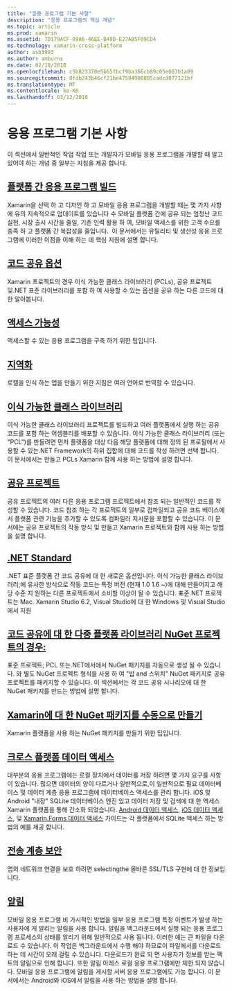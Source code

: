 ```yaml
---
title: "응용 프로그램 기본 사항"
description: "응용 프로그램의 핵심 개념"
ms.topic: article
ms.prod: xamarin
ms.assetid: 7D179ACF-09A6-46EE-B49D-E27AB5F09CD4
ms.technology: xamarin-cross-platform
author: asb3993
ms.author: amburns
ms.date: 02/18/2018
ms.openlocfilehash: c5b823370e5b65fbcf9ba366cb89c05e003b1a89
ms.sourcegitcommit: 0fdb243b46cf21be47584900805cadcd077121bf
ms.translationtype: MT
ms.contentlocale: ko-KR
ms.lasthandoff: 03/12/2018
---
```

# <a name="application-fundamentals"></a>응용 프로그램 기본 사항

이 섹션에서 일반적인 작업 작업 또는 개발자가 모바일 응용 프로그램을 개발할 때 알고 있어야 하는 개념 중 일부는 지침을 제공 합니다.

##  <a name="building-cross-platform-applicationscross-platformapp-fundamentalsbuilding-cross-platform-applicationsindexmd"></a>[플랫폼 간 응용 프로그램 빌드](~/cross-platform/app-fundamentals/building-cross-platform-applications/index.md)

Xamarin을 선택 하 고 디자인 하 고 모바일 응용 프로그램을 개발할 때는 몇 가지 사항에 유의 지속적으로 업데이트를 있습니다 수 모바일 플랫폼 간에 공유 되는 엄청난 코드 실현, 시장 출시 시간을 줄일, 기존 인력 활용 하 여, 모바일 액세스를 위한 고객 수요를 충족 하 고 플랫폼 간 복잡성을 줄입니다. &nbsp;이 문서에서는 유틸리티 및 생산성 응용 프로그램에 이러한 이점을 이해 하는 데 핵심 지침에 설명 합니다.

## <a name="code-sharing-optionscode-sharingmd"></a>[코드 공유 옵션](code-sharing.md)

Xamarin 프로젝트의 경우 이식 가능한 클래스 라이브러리 (PCLs), 공유 프로젝트 및.NET 표준 라이브러리를 포함 하 여 사용할 수 있는 옵션을 공유 하는 다른 코드에 대 한 알아봅니다.


## <a name="accessibilityaccessibilitymd"></a>[액세스 가능성](accessibility.md)

액세스할 수 있는 응용 프로그램을 구축 하기 위한 팁입니다.


## <a name="localizationlocalizationmd"></a>[지역화](localization.md)

로캘을 인식 하는 앱을 만들기 위한 지침은 여러 언어로 번역할 수 있습니다.


##  <a name="portable-class-librariescross-platformapp-fundamentalspclmd"></a>[이식 가능한 클래스 라이브러리](~/cross-platform/app-fundamentals/pcl.md)

이식 가능한 클래스 라이브러리 프로젝트를 빌드하고 여러 플랫폼에서 실행 하는 공유 코드를 포함 하는 어셈블리를 배포할 수 있습니다. 이식 가능한 클래스 라이브러리 (또는 "PCL")를 만들려면 먼저 플랫폼을 대상 다음 해당 플랫폼에 대해 정의 된 프로필에서 사용할 수 있는.NET Framework의 하위 집합에 대해 코드를 작성 하려면 선택 합니다. 이 문서에서는 만들고 PCLs Xamarin 함께 사용 하는 방법에 설명 합니다.

##  <a name="shared-projectscross-platformapp-fundamentalsshared-projectsmd"></a>[공유 프로젝트](~/cross-platform/app-fundamentals/shared-projects.md)

공유 프로젝트의 여러 다른 응용 프로그램 프로젝트에서 참조 되는 일반적인 코드를 작성할 수 있습니다. 코드 참조 하는 각 프로젝트의 일부로 컴파일되고 공유 코드 베이스에서 플랫폼 관련 기능을 추가할 수 있도록 컴파일러 지시문을 포함할 수 있습니다. 이 문서에는 공유 프로젝트의 작동 방식 및 만들고 Xamarin 프로젝트와 함께 사용 하는 방법을 설명 합니다.

##  <a name="net-standardcross-platformapp-fundamentalsnet-standardmd"></a>[.NET Standard](~/cross-platform/app-fundamentals/net-standard.md)

.NET 표준 플랫폼 간 코드 공유에 대 한 새로운 옵션입니다. 이식 가능한 클래스 라이브러리;에 유사한 방식으로 작동 코드는 특정 버전 (현재 1.0 1.6 ~)에 대해 만들어지고 해당 수준 지 원하는 다른 프로젝트에서 소비할 이상이 될 수 있습니다. 표준.NET 프로젝트는 Mac. Xamarin Studio 6.2, Visual Studio에 대 한 Windows 및 Visual Studio에서 지원

##  <a name="nuget-projects-multiplatform-libraries-for-code-sharingcross-platformapp-fundamentalsnuget-multiplatform-librariesindexmd"></a>[코드 공유에 대 한 다중 플랫폼 라이브러리 NuGet 프로젝트의 경우:](~/cross-platform/app-fundamentals/nuget-multiplatform-libraries/index.md)

표준 프로젝트; PCL 또는.NET에서에서 NuGet 패키지를 자동으로 생성 될 수 있습니다. 와 별도 NuGet 프로젝트 형식을 사용 하 여 "밥 and 스위치" NuGet 패키지로 공유 프로젝트를 패키지할 수 있습니다. 이 섹션에서는 각 코드 공유 시나리오에 대 한 NuGet 패키지를 만드는 방법에 설명 합니다.

##  <a name="manually-creating-nuget-packages-for-xamarincross-platformapp-fundamentalsnuget-manualmd"></a>[Xamarin에 대 한 NuGet 패키지를 수동으로 만들기](~/cross-platform/app-fundamentals/nuget-manual.md)

Xamarin 플랫폼을 사용 하는 NuGet 패키지를 만들기 위한 팁입니다.

##  <a name="cross-platform-data-accessxamarin-formsdata-cloudindexmd"></a>[크로스 플랫폼 데이터 액세스](~/xamarin-forms/data-cloud/index.md)

대부분의 응용 프로그램에는 로컬 장치에서 데이터를 저장 하려면 몇 가지 요구를 사항이 있습니다. 많으면 데이터의 양이 다르거나 일반적으로,이 일반적으로 필요 데이터베이스 및 데이터 계층 응용 프로그램에 데이터베이스 액세스를 관리 합니다. iOS 및 Android "내장" SQLite 데이터베이스 엔진 있고 데이터 저장 및 검색에 대 한 액세스 Xamarin 플랫폼을 통해 간소화 되었습니다. [Android 데이터 액세스](~/android/data-cloud/data-access/index.md), [iOS 데이터 액세스](~/ios/data-cloud/data/index.md), 및 [Xamarin.Forms 데이터 액세스](~/xamarin-forms/data-cloud/index.md) 가이드는 각 플랫폼에서 SQLite 액세스 하는 방법의 예를 제공 합니다.


##  <a name="transport-layer-securitytransport-layer-securitymd"></a>[전송 계층 보안](transport-layer-security.md)

앱의 네트워크 연결을 보호 하려면 selectingthe 올바른 SSL/TLS 구현에 대 한 정보입니다.


##  <a name="notificationsxamarin-formsdata-cloudpush-notificationsindexmd"></a>[알림](~/xamarin-forms/data-cloud/push-notifications/index.md)

모바일 응용 프로그램 비 가시적인 방법을 일부 응용 프로그램 특정 이벤트가 발생 하는 사용자에 게 알리는 알림을 사용 합니다. 알림을 백그라운드에서 실행 되는 응용 프로그램 프로세스의 상태를 알리기 위해 일반적으로 사용 됩니다. 이러한 예는 큰 파일을 다운로드 수 있습니다. 이 작업은 백그라운드에서 수행 해야 하므로이 파일에서를 다운로드 하는 데 시간이 오래 걸릴 수 있습니다. 다운로드가 완료 되 면 사용자가 정보를 받는 팩트의 알림으로 인해 합니다.
또한 알림 아레스 로컬 응용 프로그램에만 제한 되지 않습니다. 모바일 응용 프로그램에 알림을 게시할 서버 응용 프로그램에도 가능 합니다. 이 문서에서는 Android와 iOS에서 알림을 사용 하는 방법을 설명 합니다.
